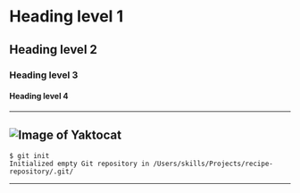 # Heading level 1
## Heading level 2
### Heading level 3
#### Heading level 4
---
![Image of Yaktocat](https://octodex.github.com/images/yaktocat.png)
---
```
$ git init
Initialized empty Git repository in /Users/skills/Projects/recipe-repository/.git/
```
---
